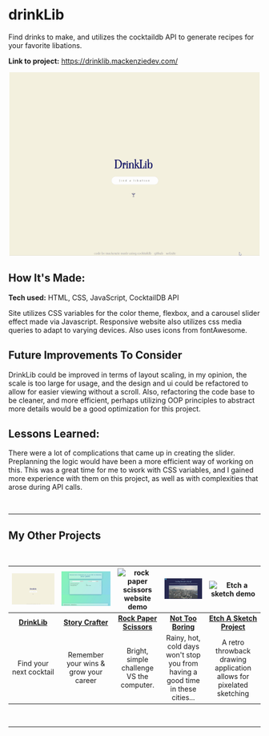 # drinkLib

Find drinks to make, and utilizes the cocktaildb API to generate recipes for your favorite libations.

**Link to project:** https://drinklib.mackenziedev.com/
<p align="center">
<img src="https://github.com/mac-kenzie-lee/drinkLib/blob/master/large-small-dlib.gif?raw=true" alt="small mobile gif of drink lib">

</p>

## How It's Made:

**Tech used:** HTML, CSS, JavaScript, CocktailDB API

Site utilizes CSS variables for the color theme, flexbox, and a carousel slider effect made via Javascript. Responsive website also utilizes css media queries to adapt to varying devices.
Also uses icons from fontAwesome. 

## Future Improvements To Consider

DrinkLib could be improved in terms of layout scaling, in my opinion, the scale is too large for usage, and the design and ui could be refactored to allow for easier viewing without a scroll.
Also, refactoring the code base to be cleaner, and more efficient, perhaps utilizing OOP principles to abstract more details would be a good optimization for this project. 

## Lessons Learned:

There were a lot of complications that came up in creating the slider. Preplanning the logic would have been a more efficient way of working on this. 
This was a great time for me to work with CSS variables, and I gained more experience with them on this project, as well as with complexities that arose during API calls.

<br> 
<hr> 

## My Other Projects
<br>

| <img src="https://github.com/mac-kenzie-lee/drinkLib/blob/master/large-small-dlib.gif?raw=true" alt="small mobile gif of drink lib">  | <img src="https://github.com/mac-kenzie-lee/storyCrafter/blob/main/storyCrafterGif2.gif?raw=true" alt="Screenshot gif for story crafter"> | <img src="https://github.com/mac-kenzie-lee/rockPaperScissorsGame/blob/main/rps.gif?raw=true" alt="rock paper scissors website demo"> | <img src="https://github.com/mac-kenzie-lee/not-too-boring/blob/main/nottooboring.gif?raw=true" alt="Not Too Boring website demonstration"> | <img src="https://github.com/mac-kenzie-lee/etch-a-sketch-project/blob/main/etchasketch.gif?raw=true" alt="Etch a sketch demo"> |
| :---:   | :---:   | :---: | :---: | :---: |
| **[DrinkLib](https://github.com/mac-kenzie-lee/drinkLib)**  | **[Story Crafter](https://github.com/mac-kenzie-lee/storyCrafter)**  | **[Rock Paper Scissors](https://github.com/mac-kenzie-lee/rockPaperScissorsGame)** | **[Not Too Boring](https://github.com/mac-kenzie-lee/not-too-boring/)**  | **[Etch A Sketch Project](https://github.com/mac-kenzie-lee/etch-a-sketch-project)** |
|  Find your next cocktail | Remember your wins & grow your career | Bright, simple challenge VS the computer. | Rainy, hot, cold days won't stop you from having a good time in these cities... | A retro throwback drawing application allows for pixelated sketching |
<br>
<hr>
